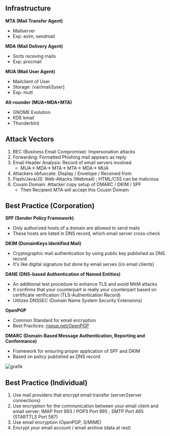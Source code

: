 ## Infrastructure

**MTA (Mail Transfer Agent)**
- Mailserver
- Exp: exim, sendmail

**MDA (Mail Delivery Agent)**
- Sorts receving mails
- Exp: procmail

**MUA (Mail User Agent)**
- Mailclient of User
- Storage: /var/mail/[user]
- Exp: mutt

**All-rounder (MUA+MDA+MTA)**
- GNOME Evolution
- KDE kmail
- Thunderbird

## Attack Vectors

1. BEC (Business Email Compromise): Impersonation attacks
2. Forwarding: Formatted Phishing mail appears as reply
3. Email Header Analysis: Record of email servers involved
   - MUA-> MDA-> MTA-> MTA-> MDA-> MUA
4. Attackers obfuscate: Display / Envelope / Received from
5. Flash/Java/JS: Web-Attacks (Webmail) ; HTML/CSS can be malicious
6. Cousin Domain: Attacker copy setup of DMARC / DKIM / SPF
    - Then Recipient MTA will accept this Cousin Domain

## Best Practice (Corporation)

**SPF (Sender Policy Framework)**
- Only authorized hosts of a domain are allowed to send mails
- These hosts are listed in DNS record, which email server cross-check

**DKIM (DomainKeys Identified Mail)**
- Cryptographic mail authentication by using public key published as DNS record
- It's like digital signature but done by email serves (i/o email clients)

**DANE (DNS-based Authentication of Named Entities)**
- An additional test procedure to enhance TLS and avoid MitM attacks
- It confirms that your counterpart is really your counterpart based on certificate verification (TLS-Authentication Record)
- Utilizes  DNSSEC (Domain Name System Security Extensions)

**OpenPGP**
- Common Standard for email encryption
- Best Practices: [riseup.net/OpenPGP](https://riseup.net/en/security/message-security/openpgp/best-practices#use-the-sks-keyserver-pool-instead-of-one-specific-server-with-secure-connections)


**DMARC (Domain-Based Message Authentication, Reporting and Conformance)**
- Framework for ensuring proper application of SPF and DKIM
- Based on policy published as DNS record

![grafik](https://user-images.githubusercontent.com/84674087/131900599-a4ae7b95-3566-4c25-a7c3-8a3acfe15617.png)

## Best Practice (Individual)

1. Use mail providers that encrypt email transfer (server2server connections)
2. Use encryption for the communication between your email client and email server: IMAP Port 993 / POP3 Port 995 ; SMTP Port 465 (STARTTLS Port 587)
3. Use email encryption (OpenPGP, S/MIME)
4. Encrypt your email account / email archive (data at rest)
